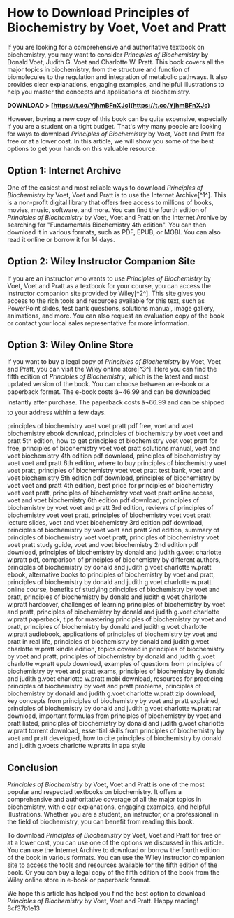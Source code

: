 # How to Download Principles of Biochemistry by Voet, Voet and Pratt
 
If you are looking for a comprehensive and authoritative textbook on biochemistry, you may want to consider *Principles of Biochemistry* by Donald Voet, Judith G. Voet and Charlotte W. Pratt. This book covers all the major topics in biochemistry, from the structure and function of biomolecules to the regulation and integration of metabolic pathways. It also provides clear explanations, engaging examples, and helpful illustrations to help you master the concepts and applications of biochemistry.
 
**DOWNLOAD > [https://t.co/YjhmBFnXJc](https://t.co/YjhmBFnXJc)**


 
However, buying a new copy of this book can be quite expensive, especially if you are a student on a tight budget. That's why many people are looking for ways to download *Principles of Biochemistry* by Voet, Voet and Pratt for free or at a lower cost. In this article, we will show you some of the best options to get your hands on this valuable resource.
 
## Option 1: Internet Archive
 
One of the easiest and most reliable ways to download *Principles of Biochemistry* by Voet, Voet and Pratt is to use the Internet Archive[^1^]. This is a non-profit digital library that offers free access to millions of books, movies, music, software, and more. You can find the fourth edition of *Principles of Biochemistry* by Voet, Voet and Pratt on the Internet Archive by searching for "Fundamentals Biochemistry 4th edition". You can then download it in various formats, such as PDF, EPUB, or MOBI. You can also read it online or borrow it for 14 days.
 
## Option 2: Wiley Instructor Companion Site
 
If you are an instructor who wants to use *Principles of Biochemistry* by Voet, Voet and Pratt as a textbook for your course, you can access the instructor companion site provided by Wiley[^2^]. This site gives you access to the rich tools and resources available for this text, such as PowerPoint slides, test bank questions, solutions manual, image gallery, animations, and more. You can also request an evaluation copy of the book or contact your local sales representative for more information.
 
## Option 3: Wiley Online Store
 
If you want to buy a legal copy of *Principles of Biochemistry* by Voet, Voet and Pratt, you can visit the Wiley online store[^3^]. Here you can find the fifth edition of *Principles of Biochemistry*, which is the latest and most updated version of the book. You can choose between an e-book or a paperback format. The e-book costs â¬46.99 and can be downloaded instantly after purchase. The paperback costs â¬66.99 and can be shipped to your address within a few days.
 
principles of biochemistry voet voet pratt pdf free,  voet and voet biochemistry ebook download,  principles of biochemistry by voet voet and pratt 5th edition,  how to get principles of biochemistry voet voet pratt for free,  principles of biochemistry voet voet pratt solutions manual,  voet and voet biochemistry 4th edition pdf download,  principles of biochemistry by voet voet and pratt 6th edition,  where to buy principles of biochemistry voet voet pratt,  principles of biochemistry voet voet pratt test bank,  voet and voet biochemistry 5th edition pdf download,  principles of biochemistry by voet voet and pratt 4th edition,  best price for principles of biochemistry voet voet pratt,  principles of biochemistry voet voet pratt online access,  voet and voet biochemistry 6th edition pdf download,  principles of biochemistry by voet voet and pratt 3rd edition,  reviews of principles of biochemistry voet voet pratt,  principles of biochemistry voet voet pratt lecture slides,  voet and voet biochemistry 3rd edition pdf download,  principles of biochemistry by voet voet and pratt 2nd edition,  summary of principles of biochemistry voet voet pratt,  principles of biochemistry voet voet pratt study guide,  voet and voet biochemistry 2nd edition pdf download,  principles of biochemistry by donald and judith g.voet charlotte w.pratt pdf,  comparison of principles of biochemistry by different authors,  principles of biochemistry by donald and judith g.voet charlotte w.pratt ebook,  alternative books to principles of biochemistry by voet and pratt,  principles of biochemistry by donald and judith g.voet charlotte w.pratt online course,  benefits of studying principles of biochemistry by voet and pratt,  principles of biochemistry by donald and judith g.voet charlotte w.pratt hardcover,  challenges of learning principles of biochemistry by voet and pratt,  principles of biochemistry by donald and judith g.voet charlotte w.pratt paperback,  tips for mastering principles of biochemistry by voet and pratt,  principles of biochemistry by donald and judith g.voet charlotte w.pratt audiobook,  applications of principles of biochemistry by voet and pratt in real life,  principles of biochemistry by donald and judith g.voet charlotte w.pratt kindle edition,  topics covered in principles of biochemistry by voet and pratt,  principles of biochemistry by donald and judith g.voet charlotte w.pratt epub download,  examples of questions from principles of biochemistry by voet and pratt exams,  principles of biochemistry by donald and judith g.voet charlotte w.pratt mobi download,  resources for practicing principles of biochemistry by voet and pratt problems,  principles of biochemistry by donald and judith g.voet charlotte w.pratt zip download,  key concepts from principles of biochemistry by voet and pratt explained,  principles of biochemistry by donald and judith g.voet charlotte w.pratt rar download,  important formulas from principles of biochemistry by voet and pratt listed,  principles of biochemistry by donald and judith g.voet charlotte w.pratt torrent download,  essential skills from principles of biochemistry by voet and pratt developed,  how to cite principles of biochemistry by donald and judith g.voets charlotte w.pratts in apa style
 
## Conclusion
 
*Principles of Biochemistry* by Voet, Voet and Pratt is one of the most popular and respected textbooks on biochemistry. It offers a comprehensive and authoritative coverage of all the major topics in biochemistry, with clear explanations, engaging examples, and helpful illustrations. Whether you are a student, an instructor, or a professional in the field of biochemistry, you can benefit from reading this book.
 
To download *Principles of Biochemistry* by Voet, Voet and Pratt for free or at a lower cost, you can use one of the options we discussed in this article. You can use the Internet Archive to download or borrow the fourth edition of the book in various formats. You can use the Wiley instructor companion site to access the tools and resources available for the fifth edition of the book. Or you can buy a legal copy of the fifth edition of the book from the Wiley online store in e-book or paperback format.
 
We hope this article has helped you find the best option to download *Principles of Biochemistry* by Voet, Voet and Pratt. Happy reading!
 8cf37b1e13
 
